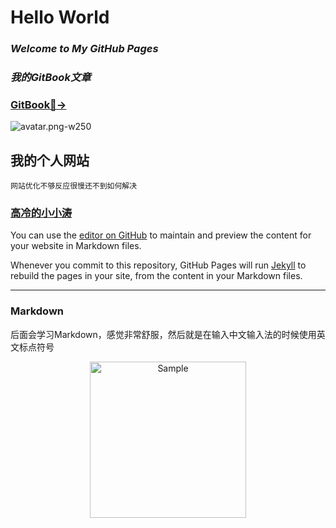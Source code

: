 # Hello World

### *Welcome to My GitHub Pages*

### *我的GitBook文章*

### [GitBook🤪→](https://www.wyattsuen.ml/gitbook-test/)

![avatar.png-w250](https://upload.cc/i1/2019/08/01/ZTPvSo.png)
    
## 我的个人网站

    网站优化不够反应很慢还不到如何解决

### [高冷的小小涛](https://wyattisaac.github.io/)

You can use the [editor on GitHub](https://github.com/WyattIsaac/Githubpages/edit/master/README.md) to maintain and preview the content for your website in Markdown files.
    
Whenever you commit to this repository, GitHub Pages will run [Jekyll](https://jekyllrb.com/) to rebuild the pages in your site, from the content in your Markdown files.

-------


### Markdown

后面会学习Markdown，感觉非常舒服，然后就是在输入中文输入法的时候使用英文标点符号

<p align="center">
<img src="https://i.imgur.com/yGW1ILh.jpg?" 
    alt="Sample"  width="250" height="250">
<p align="center">
</p>



